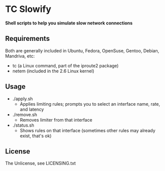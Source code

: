TC Slowify
==========

**Shell scripts to help you simulate slow network connections**

Requirements
----

Both are generally included in Ubuntu, Fedora, OpenSuse, Gentoo, Debian, Mandriva, etc:

- tc (a Linux command, part of the iproute2 package)
- netem (included in the 2.6 Linux kernel)

Usage
----

- ./apply.sh
  - Applies limiting rules; prompts you to select an interface name, rate, and latency
- ./remove.sh
  - Removes limiter from that interface
- ./status.sh
  - Shows rules on that interface (sometimes other rules may already exist, that's ok) 

License
----

The Unlicense, see LICENSING.txt
